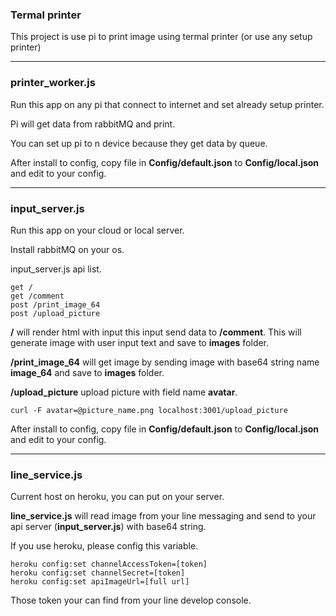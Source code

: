 ### Termal printer
This project is use pi to print image using termal printer (or use any setup printer)

----
### printer_worker.js
Run this app on any pi that connect to internet and set already setup printer.

Pi will get data from rabbitMQ and print.

You can set up pi to n device because they get data by queue.

After install to config, copy file in **Config/default.json** to **Config/local.json** and edit to your config.

----
### input_server.js
Run this app on your cloud or local server. 

Install rabbitMQ on your os.

input_server.js api list.

	get /
	get /comment
	post /print_image_64
	post /upload_picture

**/** will render html with input this input send data to **/comment**. This will generate image with user input text and save to **images** folder.

**/print\_image\_64** will get image by sending image with base64 string name **image_64** and save to **images** folder.

**/upload\_picture** upload picture with field name **avatar**.

	curl -F avatar=@picture_name.png localhost:3001/upload_picture		

After install to config, copy file in **Config/default.json** to **Config/local.json** and edit to your config.

----
### line_service.js
Current host on heroku, you can put on your server.

**line\_service.js** will read image from your line messaging and send to your api server (**input_server.js**) with base64 string.

If you use heroku, please config this variable.

	heroku config:set channelAccessToken=[token]
	heroku config:set channelSecret=[token]
	heroku config:set apiImageUrl=[full url]
		
Those token your can find from your line develop console.